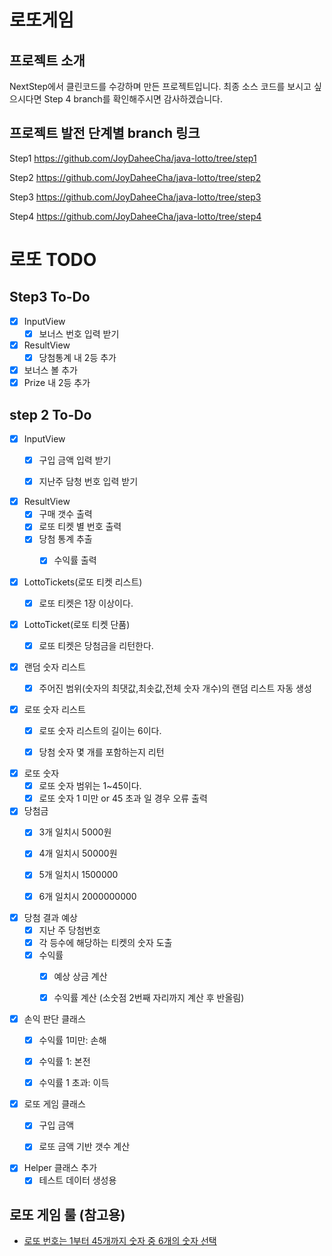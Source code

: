 # 로또게임
## 프로젝트 소개
NextStep에서 클린코드를 수강하며 만든 프로젝트입니다. 최종 소스 코드를 보시고 싶으시다면 Step 4 branch를 확인해주시면 감사하겠습니다.

## 프로젝트 발전 단계별 branch 링크
Step1 https://github.com/JoyDaheeCha/java-lotto/tree/step1

Step2 https://github.com/JoyDaheeCha/java-lotto/tree/step2

Step3 https://github.com/JoyDaheeCha/java-lotto/tree/step3

Step4 https://github.com/JoyDaheeCha/java-lotto/tree/step4

# 로또 TODO

## Step3 To-Do

- [X] InputView
  - [X] 보너스 번호 입력 받기
- [X] ResultView
  - [X] 당첨통계 내 2등 추가
- [X] 보너스 볼 추가
- [X] Prize 내 2등 추가

## step 2 To-Do

- [X] InputView
  - [X] 구입 금액 입력 받기
  - [X] 지난주 담청 번호 입력 받기


- [X] ResultView
  - [X] 구매 갯수 출력
  - [X] 로또 티켓 별 번호 출력
  - [X] 당첨 통계 추출
    - [X] 수익률 출력


- [X] LottoTickets(로또 티켓 리스트)
  - [X] 로또 티켓은 1장 이상이다.


- [X] LottoTicket(로또 티켓 단품)
  - [X] 로또 티켓은 당첨금을 리턴한다.


- [X] 랜덤 숫자 리스트
  - [X] 주어진 범위(숫자의 최댓값,최솟값,전체 숫자 개수)의 랜덤 리스트 자동 생성


- [X] 로또 숫자 리스트
  - [X] 로또 숫자 리스트의 길이는 6이다.
  - [X] 당첨 숫자 몇 개를 포함하는지 리턴


- [X] 로또 숫자
  - [X] 로또 숫자 범위는 1~45이다.
  - [X] 로또 숫자 1 미만 or 45 초과 일 경우 오류 출력

- [X] 당첨금
  - [X] 3개 일치시 5000원
  - [X] 4개 일치시 50000원
  - [X] 5개 일치시 1500000
  - [X] 6개 일치시 2000000000


- [X] 당첨 결과 예상
  - [X] 지난 주 당첨번호
  - [X] 각 등수에 해당하는 티켓의 숫자 도출
  - [X] 수익률
    - [X] 예상 상금 계산
    - [X] 수익률 계산 (소숫점 2번째 자리까지 계산 후 반올림)


- [X] 손익 판단 클래스
  - [X] 수익률 1미만: 손해
  - [X] 수익률 1: 본전
  - [X] 수익률 1 초과: 이득


- [X] 로또 게임 클래스
  - [X] 구입 금액
  - [X] 로또 금액 기반 갯수 계산


- [X] Helper 클래스 추가
  - [X] 테스트 데이터 생성용

## 로또 게임 룰 (참고용)
- [로또 번호는 1부터 45개까지 숫자 중 6개의 숫자 선택](https://www.google.com/search?q=%EB%A1%9C%EB%98%90+%EB%B2%88%ED%98%B8+%EB%B2%94%EC%9C%84&rlz=1C5CHFA_enKR946KR946&oq=%EB%A1%9C%EB%98%90+%EB%B2%88%ED%98%B8+%EB%B2%94%EC%9C%84&aqs=chrome..69i57.2376j0j4&sourceid=chrome&ie=UTF-8)


    
